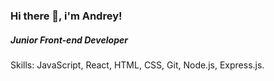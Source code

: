 ### Hi there 👋, i'm Andrey!
##### Junior Front-end Developer

Skills: JavaScript, React, HTML, CSS, Git, Node.js, Express.js.
